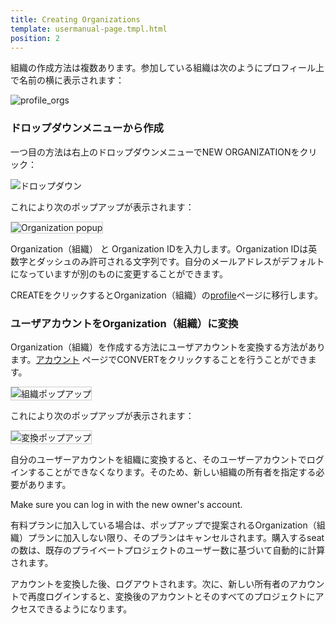 ```yaml
---
title: Creating Organizations
template: usermanual-page.tmpl.html
position: 2
---
```


組織の作成方法は複数あります。参加している組織は次のようにプロフィール上で名前の横に表示されます：

![profile_orgs][4]

### ドロップダウンメニューから作成

一つ目の方法は右上のドロップダウンメニューでNEW ORGANIZATIONをクリック：

![ドロップダウン][1]

これにより次のポップアップが表示されます：

<img src="/images/user-manual/organizations/new-organization.jpg" alt="Organization popup" style="border: 1px solid #ccc">

Organization（組織） と Organization IDを入力します。Organization IDは英数字とダッシュのみ許可される文字列です。自分のメールアドレスがデフォルトになっていますが別のものに変更することができます。

CREATEをクリックするとOrganization（組織）の[profile][2]ページに移行します。 

### ユーザアカウントをOrganization（組織）に変換

Organization（組織）を作成する方法にユーザアカウントを変換する方法があります。[アカウント][3] ページでCONVERTをクリックすることを行うことができます。

<img src="/images/user-manual/organizations/convert.png" alt="組織ポップアップ" style="border: 1px solid #ccc">

これにより次のポップアップが表示されます：

<img src="/images/user-manual/organizations/convert-popup.png" alt="変換ポップアップ" style="border: 1px solid #ccc">

自分のユーザーアカウントを組織に変換すると、そのユーザーアカウントでログインすることができなくなります。そのため、新しい組織の所有者を指定する必要があります。

<div class="alert alert-info">
Make sure you can log in with the new owner's account.
</div>

有料プランに加入している場合は、ポップアップで提案されるOrganization（組織）プランに加入しない限り、そのプランはキャンセルされます。購入するseatの数は、既存のプライベートプロジェクトのユーザー数に基づいて自動的に計算されます。

アカウントを変換した後、ログアウトされます。次に、新しい所有者のアカウントで再度ログインすると、変換後のアカウントとそのすべてのプロジェクトにアクセスできるようになります。

[1]: /images/user-manual/organizations/dropdown.png "New Organization menu option"
[2]: /user-manual/profile
[3]: /user-manual/profile/account
[4]: /images/user-manual/organizations/organizations.jpg "Organizations"

